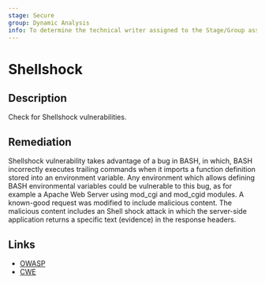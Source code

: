 ```yaml
---
stage: Secure
group: Dynamic Analysis
info: To determine the technical writer assigned to the Stage/Group associated with this page, see https://handbook.gitlab.com/handbook/product/ux/technical-writing/#assignments
---
```


# Shellshock

## Description

Check for Shellshock vulnerabilities.

## Remediation

Shellshock vulnerability takes advantage of a bug in BASH, in which, BASH incorrectly executes trailing commands when it imports a function definition stored into an environment variable. Any environment which allows defining BASH environmental variables could be vulnerable to this bug, as for example a Apache Web Server using mod_cgi and mod_cgid modules. A known-good request was modified to include malicious content. The malicious content includes an Shell shock attack in which the server-side application returns a specific text (evidence) in the response headers.

## Links

- [OWASP](https://owasp.org/Top10/A03_2021-Injection/)
- [CWE](https://cwe.mitre.org/data/definitions/78.html)
